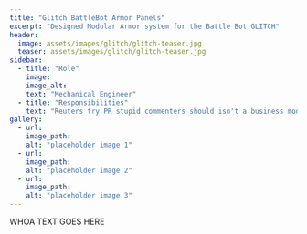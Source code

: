 ```yaml
---
title: "Glitch BattleBot Armor Panels"
excerpt: "Designed Modular Armor system for the Battle Bot GLITCH"
header:
  image: assets/images/glitch/glitch-teaser.jpg
  teaser: assets/images/glitch/glitch-teaser.jpg
sidebar:
  - title: "Role"
    image: 
    image_alt: 
    text: "Mechanical Engineer"
  - title: "Responsibilities"
    text: "Reuters try PR stupid commenters should isn't a business model"
gallery:
  - url:
    image_path: 
    alt: "placeholder image 1"
  - url: 
    image_path: 
    alt: "placeholder image 2"
  - url: 
    image_path: 
    alt: "placeholder image 3"
---
```


WHOA TEXT GOES HERE
